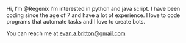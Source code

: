 Hi, I’m @Regenix
I’m interested in python and java script.
I have been coding since the age of 7 and have a lot of experience.
I love to code programs that automate tasks and I love to create bots.

You can reach me at evan.a.britton@gmail.com
